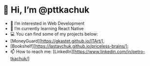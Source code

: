 # 👋 Hi, I’m @pttkachuk
- 👀 I’m interested in Web Development
- 🌱 I’m currently learning React Native
- 💻 You can find some of my projects below:
- [MoneyGuard][https://gkastet.github.io/ITArt/],
- [Bookshelf][https://lastavchuk.github.io/priceless-brains/];
- 📫 How to reach me: [LinkedIn][https://www.linkedin.com/in/petro-tkachuk/]

<!---
pttkachuk/pttkachuk is a ✨ special ✨ repository because its `README.md` (this file) appears on your GitHub profile.
You can click the Preview link to take a look at your changes.
--->
